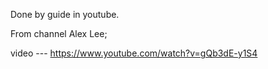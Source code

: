 Done by guide in youtube.

From channel Alex Lee;

video --- https://www.youtube.com/watch?v=gQb3dE-y1S4